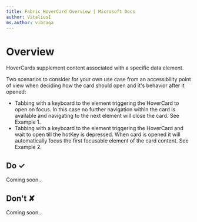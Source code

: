 ```yaml
---
title: Fabric HoverCard Overview | Microsoft Docs
author: Vitalius1
ms.author: vibraga
---
```


# Overview
HoverCards supplement content associated with a specific data element.

Two scenarios to consider for your own use case from an accessibility point of view when deciding how the card should open and it's behavior after it opened:

- Tabbing with a keyboard to the element triggering the HoverCard to open on focus. In this case no further navigation within the card is available and navigating to the next element will close the card. See Example 1.
- Tabbing with a keyboard to the element triggering the HoverCard and wait to open till the hotKey is depressed. When card is opened it will automatically focus the first focusable element of the card content. See Example 2.



## Do &#10003;
Coming soon...

## Don't &#10008;
Coming soon...
